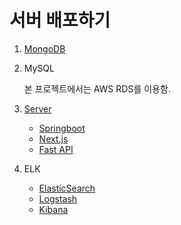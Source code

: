 # 서버 배포하기

1. [MongoDB](./2-1-mongo.md)

2. MySQL

   본 프로젝트에서는 AWS RDS를 이용함.

3. [Server](./2-3-server.md)

   - [Springboot](./2-3-1-springboot.md)
   - [Next.js](./2-3-2-nextjs.md)
   - [Fast API](./2-3-3-fastapi.md)

4. ELK

   - [ElasticSearch](./2-4-1-elasticsearch.md)
   - [Logstash](./2-4-2-logstash.md)
   - [Kibana](./2-4-3-kibana.md)
